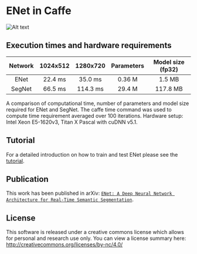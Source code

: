 # ENet in Caffe

![Alt text](/example_image/image_enet.PNG?raw=true "image_enet")


## Execution times and hardware requirements

| Network | 1024x512 | 1280x720 | Parameters | Model size (fp32) |
|:--------:|:----------------:|:------------------:|:------------:|:--------------:|
| ENet | 22.4 ms | 35.0 ms | 0.36 M | 1.5 MB |
| SegNet | 66.5 ms | 114.3 ms | 29.4 M | 117.8 MB |

A comparison of computational time, number of parameters and model size required for ENet and SegNet. The caffe time command was used to compute time requirement averaged over 100 iterations. Hardware setup: Intel Xeon E5-1620v3, Titan X Pascal with cuDNN v5.1. 

## Tutorial

For a detailed introduction on how to train and test ENet please see the [tutorial](https://github.com/TimoSaemann/ENet/tree/master/Tutorial).


## Publication

This work has been published in arXiv: [`ENet: A Deep Neural Network Architecture for Real-Time Semantic Segmentation`](https://arxiv.org/abs/1606.02147).


## License

This software is released under a creative commons license which allows for personal and research use only. You can view a license summary here: http://creativecommons.org/licenses/by-nc/4.0/
